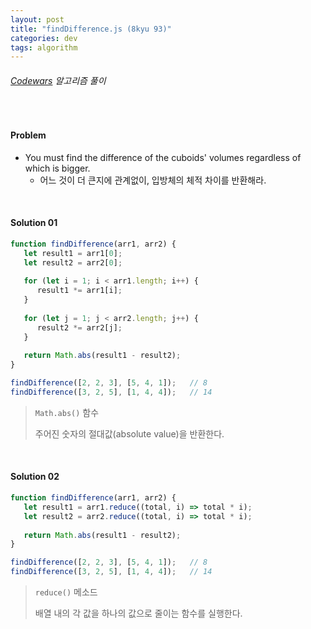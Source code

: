```yaml
---
layout: post
title: "findDifference.js (8kyu 93)"
categories: dev
tags: algorithm
---
```


###### [Codewars](https://www.codewars.com) 알고리즘 풀이

<br>

#### Problem

- You must find the difference of the cuboids' volumes regardless of which is bigger.
  - 어느 것이 더 큰지에 관계없이, 입방체의 체적 차이를 반환해라.

<br>

#### Solution 01

```js
function findDifference(arr1, arr2) {
   let result1 = arr1[0];
   let result2 = arr2[0];
   
   for (let i = 1; i < arr1.length; i++) {
      result1 *= arr1[i];
   }
   
   for (let j = 1; j < arr2.length; j++) {
      result2 *= arr2[j];
   }
   
   return Math.abs(result1 - result2);
}

findDifference([2, 2, 3], [5, 4, 1]);	// 8
findDifference([3, 2, 5], [1, 4, 4]);	// 14
```

> `Math.abs()` 함수
>
> 주어진 숫자의 절대값(absolute value)을 반환한다.

<br>

#### Solution 02

```js
function findDifference(arr1, arr2) {
   let result1 = arr1.reduce((total, i) => total * i);
   let result2 = arr2.reduce((total, i) => total * i);
   
   return Math.abs(result1 - result2);
}

findDifference([2, 2, 3], [5, 4, 1]);	// 8
findDifference([3, 2, 5], [1, 4, 4]);	// 14
```

> `reduce()` 메소드
>
> 배열 내의 각 값을 하나의 값으로 줄이는 함수를 실행한다.

<br>